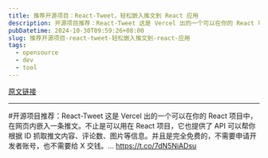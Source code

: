```yaml
---
title: 推荐开源项目：React-Tweet，轻松嵌入推文到 React 应用
description: 开源项目推荐：React-Tweet 这是 Vercel 出的一个可以在你的 React 项目中，在网页内嵌入一条推文。不止是可以用在 React 项目，它也提供了 API 可以帮你根据 ID 抓取推文内容、评论数、图片等信息。并且是完全免费的，不需要申请开发者账号，也不需要给 X 交钱。… 
pubDatetime: 2024-10-30T09:59:26+08:00
slug: 推荐开源项目-react-tweet-轻松嵌入推文到-react-应用
tags: 
  - opensource
  - dev
  - tool
---
```


[原文链接](https://x.com/dotey/status/1808326779083579400)

---

#开源项目推荐：React-Tweet 这是 Vercel 出的一个可以在你的 React 项目中，在网页内嵌入一条推文。不止是可以用在 React 项目，它也提供了 API 可以帮你根据 ID 抓取推文内容、评论数、图片等信息。并且是完全免费的，不需要申请开发者账号，也不需要给 X 交钱。… https://t.co/7dN5NiADsu
